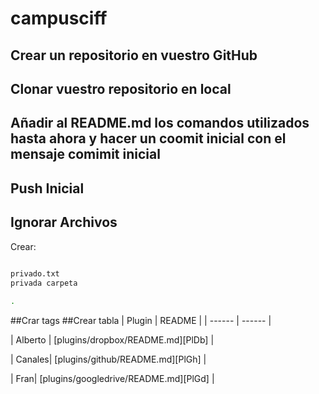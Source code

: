 ﻿# campusciff
## Crear un repositorio en vuestro GitHub
## Clonar vuestro repositorio en local
## Añadir al README.md los comandos utilizados hasta ahora y hacer un coomit inicial con el mensaje comimit inicial
## Push Inicial
## Ignorar Archivos
   Crear:
```sh
 
privado.txt
privada carpeta 

.
```
##Crar tags	
##Crear tabla
| Plugin | README |
| ------ | ------ |

| Alberto | [plugins/dropbox/README.md][PlDb] |

| Canales| [plugins/github/README.md][PlGh] |

| Fran| [plugins/googledrive/README.md][PlGd] |



